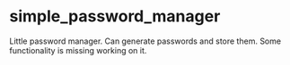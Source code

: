 # simple_password_manager
Little password manager. Can generate passwords and store them. Some functionality is missing working on it.
